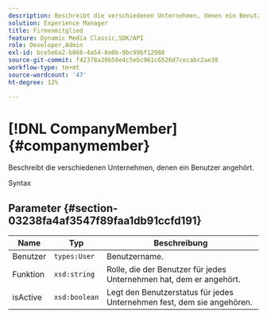 ```yaml
---
description: Beschreibt die verschiedenen Unternehmen, denen ein Benutzer angehört.
solution: Experience Manager
title: Firmenmitglied
feature: Dynamic Media Classic,SDK/API
role: Developer,Admin
exl-id: bce5e6a2-b866-4a54-8e0b-9bc99bf12988
source-git-commit: f42378a20b58e4c5ebc961c6526d7cecabc2ae38
workflow-type: tm+mt
source-wordcount: '47'
ht-degree: 12%

---
```


# [!DNL CompanyMember]{#companymember}

Beschreibt die verschiedenen Unternehmen, denen ein Benutzer angehört.

Syntax

## Parameter {#section-03238fa4af3547f89faa1db91ccfd191}

| Name | Typ | Beschreibung |
|---|---|---|
| Benutzer | `types:User` | Benutzername. |
| Funktion | `xsd:string` | Rolle, die der Benutzer für jedes Unternehmen hat, dem er angehört. |
| isActive | `xsd:boolean` | Legt den Benutzerstatus für jedes Unternehmen fest, dem sie angehören. |
